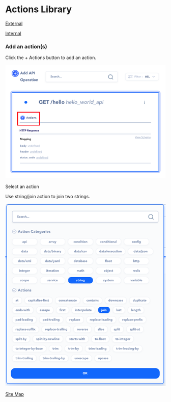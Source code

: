 # Actions Library

[External](External)

[Internal](Internal)

### Add an action(s)

Click the + Actions button to add an action.

![Untitled](Untitled.png)

Select an action

Use string/join action to join two strings.

![Untitled](Untitled%201.png)

[Site Map](../https://www.notion.so/Site-Map-16e9115ac8e947f5bf2c9dc1318ff912)
